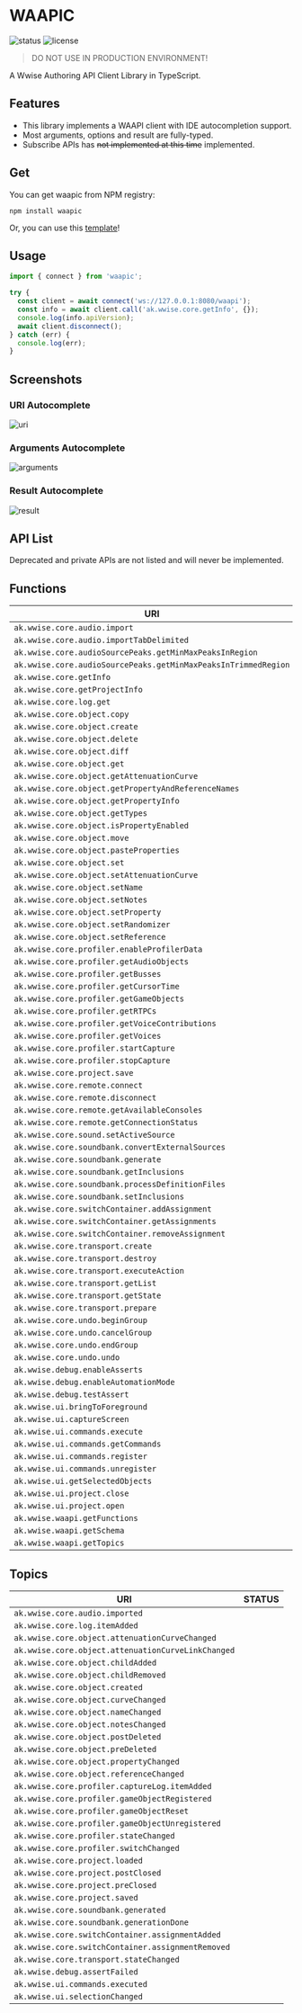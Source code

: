 # WAAPIC

![status](https://img.shields.io/badge/status-alpha-red.svg)
![license](https://img.shields.io/badge/license-MIT-blue)

> DO NOT USE IN PRODUCTION ENVIRONMENT!

A Wwise Authoring API Client Library in TypeScript.

## Features

- This library implements a WAAPI client with IDE autocompletion support.
- Most arguments, options and result are fully-typed.
- Subscribe APIs has ~~not implemented at this time~~ implemented.

## Get

You can get waapic from NPM registry:

```
npm install waapic
```

Or, you can use this [template](https://github.com/mashisora/waapi-script-template)!

## Usage

```ts
import { connect } from 'waapic';

try {
  const client = await connect('ws://127.0.0.1:8080/waapi');
  const info = await client.call('ak.wwise.core.getInfo', {});
  console.log(info.apiVersion);
  await client.disconnect();
} catch (err) {
  console.log(err);
}
```

## Screenshots

### URI Autocomplete

![uri](./public/screenshot_01.png)

### Arguments Autocomplete

![arguments](./public/screenshot_02.png)

### Result Autocomplete

![result](./public/screenshot_03.png)

## API List

Deprecated and private APIs are not listed and will never be implemented.

## Functions

| URI                                                            | STATUS |
| -------------------------------------------------------------- | ------ |
| `ak.wwise.core.audio.import`                                   |        |
| `ak.wwise.core.audio.importTabDelimited`                       |        |
| `ak.wwise.core.audioSourcePeaks.getMinMaxPeaksInRegion`        |        |
| `ak.wwise.core.audioSourcePeaks.getMinMaxPeaksInTrimmedRegion` |        |
| `ak.wwise.core.getInfo`                                        |        |
| `ak.wwise.core.getProjectInfo`                                 |        |
| `ak.wwise.core.log.get`                                        |        |
| `ak.wwise.core.object.copy`                                    |        |
| `ak.wwise.core.object.create`                                  |        |
| `ak.wwise.core.object.delete`                                  |        |
| `ak.wwise.core.object.diff`                                    |        |
| `ak.wwise.core.object.get`                                     |        |
| `ak.wwise.core.object.getAttenuationCurve`                     |        |
| `ak.wwise.core.object.getPropertyAndReferenceNames`            |        |
| `ak.wwise.core.object.getPropertyInfo`                         |        |
| `ak.wwise.core.object.getTypes`                                |        |
| `ak.wwise.core.object.isPropertyEnabled`                       |        |
| `ak.wwise.core.object.move`                                    |        |
| `ak.wwise.core.object.pasteProperties`                         |        |
| `ak.wwise.core.object.set`                                     |        |
| `ak.wwise.core.object.setAttenuationCurve`                     |        |
| `ak.wwise.core.object.setName`                                 |        |
| `ak.wwise.core.object.setNotes`                                |        |
| `ak.wwise.core.object.setProperty`                             |        |
| `ak.wwise.core.object.setRandomizer`                           |        |
| `ak.wwise.core.object.setReference`                            |        |
| `ak.wwise.core.profiler.enableProfilerData`                    |        |
| `ak.wwise.core.profiler.getAudioObjects`                       |        |
| `ak.wwise.core.profiler.getBusses`                             |        |
| `ak.wwise.core.profiler.getCursorTime`                         |        |
| `ak.wwise.core.profiler.getGameObjects`                        |        |
| `ak.wwise.core.profiler.getRTPCs`                              |        |
| `ak.wwise.core.profiler.getVoiceContributions`                 |        |
| `ak.wwise.core.profiler.getVoices`                             |        |
| `ak.wwise.core.profiler.startCapture`                          |        |
| `ak.wwise.core.profiler.stopCapture`                           |        |
| `ak.wwise.core.project.save`                                   |        |
| `ak.wwise.core.remote.connect`                                 |        |
| `ak.wwise.core.remote.disconnect`                              |        |
| `ak.wwise.core.remote.getAvailableConsoles`                    |        |
| `ak.wwise.core.remote.getConnectionStatus`                     |        |
| `ak.wwise.core.sound.setActiveSource`                          |        |
| `ak.wwise.core.soundbank.convertExternalSources`               |        |
| `ak.wwise.core.soundbank.generate`                             |        |
| `ak.wwise.core.soundbank.getInclusions`                        |        |
| `ak.wwise.core.soundbank.processDefinitionFiles`               |        |
| `ak.wwise.core.soundbank.setInclusions`                        |        |
| `ak.wwise.core.switchContainer.addAssignment`                  |        |
| `ak.wwise.core.switchContainer.getAssignments`                 |        |
| `ak.wwise.core.switchContainer.removeAssignment`               |        |
| `ak.wwise.core.transport.create`                               |        |
| `ak.wwise.core.transport.destroy`                              |        |
| `ak.wwise.core.transport.executeAction`                        |        |
| `ak.wwise.core.transport.getList`                              |        |
| `ak.wwise.core.transport.getState`                             |        |
| `ak.wwise.core.transport.prepare`                              |        |
| `ak.wwise.core.undo.beginGroup`                                |        |
| `ak.wwise.core.undo.cancelGroup`                               |        |
| `ak.wwise.core.undo.endGroup`                                  |        |
| `ak.wwise.core.undo.undo`                                      |        |
| `ak.wwise.debug.enableAsserts`                                 |        |
| `ak.wwise.debug.enableAutomationMode`                          |        |
| `ak.wwise.debug.testAssert`                                    |        |
| `ak.wwise.ui.bringToForeground`                                |        |
| `ak.wwise.ui.captureScreen`                                    |        |
| `ak.wwise.ui.commands.execute`                                 |        |
| `ak.wwise.ui.commands.getCommands`                             |        |
| `ak.wwise.ui.commands.register`                                |        |
| `ak.wwise.ui.commands.unregister`                              |        |
| `ak.wwise.ui.getSelectedObjects`                               |        |
| `ak.wwise.ui.project.close`                                    |        |
| `ak.wwise.ui.project.open`                                     |        |
| `ak.wwise.waapi.getFunctions`                                  |        |
| `ak.wwise.waapi.getSchema`                                     |        |
| `ak.wwise.waapi.getTopics`                                     |        |

## Topics

| URI                                                | STATUS |
| -------------------------------------------------- | ------ |
| `ak.wwise.core.audio.imported`                     |        |
| `ak.wwise.core.log.itemAdded`                      |        |
| `ak.wwise.core.object.attenuationCurveChanged`     |        |
| `ak.wwise.core.object.attenuationCurveLinkChanged` |        |
| `ak.wwise.core.object.childAdded`                  |        |
| `ak.wwise.core.object.childRemoved`                |        |
| `ak.wwise.core.object.created`                     |        |
| `ak.wwise.core.object.curveChanged`                |        |
| `ak.wwise.core.object.nameChanged`                 |        |
| `ak.wwise.core.object.notesChanged`                |        |
| `ak.wwise.core.object.postDeleted`                 |        |
| `ak.wwise.core.object.preDeleted`                  |        |
| `ak.wwise.core.object.propertyChanged`             |        |
| `ak.wwise.core.object.referenceChanged`            |        |
| `ak.wwise.core.profiler.captureLog.itemAdded`      |        |
| `ak.wwise.core.profiler.gameObjectRegistered`      |        |
| `ak.wwise.core.profiler.gameObjectReset`           |        |
| `ak.wwise.core.profiler.gameObjectUnregistered`    |        |
| `ak.wwise.core.profiler.stateChanged`              |        |
| `ak.wwise.core.profiler.switchChanged`             |        |
| `ak.wwise.core.project.loaded`                     |        |
| `ak.wwise.core.project.postClosed`                 |        |
| `ak.wwise.core.project.preClosed`                  |        |
| `ak.wwise.core.project.saved`                      |        |
| `ak.wwise.core.soundbank.generated`                |        |
| `ak.wwise.core.soundbank.generationDone`           |        |
| `ak.wwise.core.switchContainer.assignmentAdded`    |        |
| `ak.wwise.core.switchContainer.assignmentRemoved`  |        |
| `ak.wwise.core.transport.stateChanged`             |        |
| `ak.wwise.debug.assertFailed`                      |        |
| `ak.wwise.ui.commands.executed`                    |        |
| `ak.wwise.ui.selectionChanged`                     |        |
